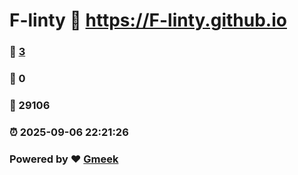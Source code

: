 # F-linty :link: https://F-linty.github.io 
### :page_facing_up: [3](https://F-linty.github.io/tag.html) 
### :speech_balloon: 0 
### :hibiscus: 29106 
### :alarm_clock: 2025-09-06 22:21:26 
### Powered by :heart: [Gmeek](https://github.com/Meekdai/Gmeek)
